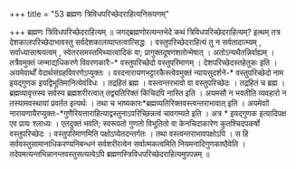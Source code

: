 +++
title = "53 ब्रह्मणः त्रिविधपरिच्छेदराहित्यनिरूपणम्"

+++
ब्रह्मणः त्रिविधपरिच्छेदराहित्यम् ॥ जगद्ब्रह्मणोरत्यन्तभेदे कथं त्रिविधपरिच्छेदराहित्यम्? इत्थम् तत्र देशकालपरिच्छेदाभावस्तु सर्वदेशकालव्याप्तत्वात्सिद्धः । वस्तुपरिच्छेदराहित्यं तु न सर्वतादात्म्यम् , सर्वाध्यासाश्रयत्वम् , स्वेतरसमस्तमिथ्यात्वादिकं वा; प्रागुक्तदूषणशतोन्मेषात् । अतोऽन्यथैतन्निर्वाह्यम् । तत्रैवमुक्तं जन्माद्यधिकरणे विवरणकारैः-* वस्तुपरिच्छेदो वस्तुपरिमाणम् । देशपरिच्छेदस्तहेतुकः इति । अयमेवार्थों वेदार्थसंग्रहविवरणेऽप्युक्तः । वरदनारायणभट्टारकैस्त्वेवमुक्तं न्यायसुदर्शने-* वस्तुपरिच्छेदो नाम इयद्गुणक इयद्विभूतिमानित्येवंविधः । तद्रहितं ब्रह्म । वस्त्वन्तरभावो वा वस्तुपरिच्छेदः । तद्रहितं च ब्रह्म । ब्रह्मव्यावृत्तस्य सर्वस्य ब्रह्मशरीरत्वात् तद्व्यतिरिक्तं किंचिदपि नास्ति इति । अयमसौ न भवतीति व्यवहारो न तस्यामवस्थायां प्रवर्तत इत्यर्थः । तथा च भाष्यकारः*ब्रह्मव्यतिरिक्तवस्त्वन्तराभावात् इति । अयमेवाों नारायणायैरप्युक्तः-*गुणैरियत्ताराहित्याद्वस्तुनाऽपरिच्छिन्नत्वं चावगम्यते इति । अत्र * इयद्गुणक इत्यादिपक्ष एव प्रायः श्लाध्यः । एतदुक्तं भवति; स्वरूपतो गुणतो विभूतितो वा केनचिदाकारेण कुतश्चिदपकर्षो वस्तुपरिच्छेदः । वस्तुपरिमाणमिति पक्षोऽप्येतदन्तर्गतः । तथा वस्त्वन्तराभावपक्षोऽपि । स हि सर्ववस्तुसामानाधिकरण्यनिबन्धनं सर्वशरीरत्वेन सर्वात्मकत्वमिति नियमनादिगुणकाष्ठैवेति । तदेवमत्यन्तभिन्नानन्तवस्तुसत्यत्वेऽपि ब्रह्मणस्त्रिविधपरिच्छेदराहित्यमुपपन्नम् ॥